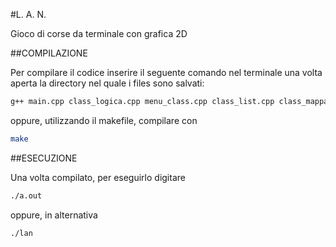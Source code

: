 #L. A. N.

Gioco di corse da terminale con grafica 2D

##COMPILAZIONE

Per compilare il codice inserire il seguente comando nel terminale una volta aperta la directory nel quale i files sono salvati:

```bash
g++ main.cpp class_logica.cpp menu_class.cpp class_list.cpp class_mappa.cpp -o lan -lncurses
```

oppure, utilizzando il makefile, compilare con 
```bash 
make
```

##ESECUZIONE

Una volta compilato, per eseguirlo digitare

```bash
./a.out
```

oppure, in alternativa

```bash
./lan
```

